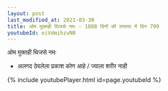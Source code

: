 ```yaml
---
layout: post
last_modified_at: 2021-03-30
title: ओम मुक्तही थिजसे नमः - 1008 दिनों की तपस्या में दिन 799
youtubeId: eiVdmihzvN0
---
```

 
 
 ओम मुक्तही थिजसे नमः  
 
 -  अलगद ठेवलेला प्रकाश कोण आहे / ज्याला शरीर नाही 
 
  
 
  
 
 
 
 
 
 


{% include youtubePlayer.html id=page.youtubeId %}
 
 
